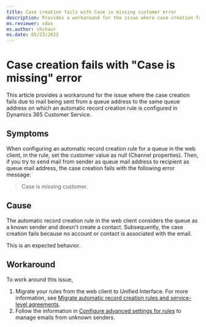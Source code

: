 ```yaml
---
title: Case creation fails with Case is missing customer error
description: Provides a workaround for the issue where case creation fails when a mail is sent to same queue address on which the automatic record creation role is configured in Dynamics 365 Customer Service.
ms.reviewer: sdas
ms.author: shchaur
ms.date: 05/23/2023
---
```

# Case creation fails with "Case is missing" error

This article provides a workaround for the issue where the case creation fails due to mail being sent from a queue address to the same queue address on which an automatic record creation rule is configured in Dynamics 365 Customer Service.

## Symptoms

When configuring an automatic record creation rule for a queue in the web client, in the rule, set the customer value as null (Channel properties). Then, if you try to send mail from sender as queue mail address to recipient as queue mail address, the case creation fails with the following error message:

> Case is missing customer.

## Cause

The automatic record creation rule in the web client considers the queue as a known sender and doesn't create a contact. Subsequently, the case creation fails because no account or contact is associated with the email.

This is an expected behavior.

## Workaround

To work around this issue,

1. Migrate your rules from the web client to Unified Interface. For more information, see [Migrate automatic record creation rules and service-level agreements](/dynamics365/customer-service/migrate-automatic-record-creation-and-sla-agreements).
2. Follow the information in [Configure advanced settings for rules](/dynamics365/customer-service/automatically-create-update-records#configure-advanced-settings-for-rules) to manage emails from unknown senders.
